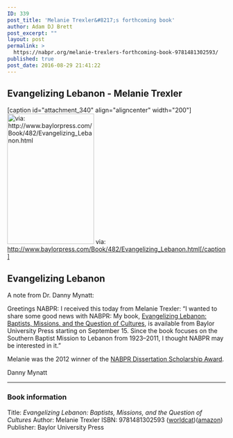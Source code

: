 ```yaml
---
ID: 339
post_title: 'Melanie Trexler&#8217;s forthcoming book'
author: Adam DJ Brett
post_excerpt: ""
layout: post
permalink: >
  https://nabpr.org/melanie-trexlers-forthcoming-book-9781481302593/
published: true
post_date: 2016-08-29 21:41:22
---
```

<h2>Evangelizing Lebanon - Melanie Trexler</h2>

<!--more-->

[caption id="attachment_340" align="aligncenter" width="200"]<a href="http://www.baylorpress.com/Book/482/Evangelizing_Lebanon.html"><img class="size-medium wp-image-340" src="http://nabpr.org/wp-content/uploads/2016/08/trexler-evangelizing-lebanon-baylor-press-200x300.jpeg" alt="via: http://www.baylorpress.com/Book/482/Evangelizing_Lebanon.html" width="200" height="300" /></a> via: http://www.baylorpress.com/Book/482/Evangelizing_Lebanon.html[/caption]

<h2>Evangelizing Lebanon</h2>

<!--more-->

A note from Dr. Danny Mynatt:

Greetings NABPR:
I received this today from Melanie Trexler:
“I wanted to share some good news with NABPR: My book, <a href="http://www.baylorpress.com/Book/482/Evangelizing_Lebanon.html">Evangelizing Lebanon: Baptists, Missions, and the Question of Cultures</a>, is available from Baylor University Press starting on September 15. Since the book focuses on the Southern Baptist Mission to Lebanon from 1923–2011, I thought NABPR may be interested in it.”

Melanie was the 2012 winner of the <a href="http://nabpr.org/disssertation/">NABPR Dissertation Scholarship Award</a>.

Danny Mynatt

<hr />

<h3>Book information</h3>

Title: <em>Evangelizing Lebanon: Baptists, Missions, and the Question of Cultures</em>
Author: Melanie Trexler
ISBN: 9781481302593 (<a href="http://www.worldcat.org/title/evangelizing-lebanon-baptists-missions-and-the-question-of-cultures/oclc/937368061&amp;referer=brief_results">worldcat</a>)(<a href="https://www.amazon.com/Evangelizing-Lebanon-Baptists-Missions-Question/dp/1481302590/ref=sr_1_1?ie=UTF8&amp;qid=1472506700&amp;sr=8-1&amp;keywords=9781481302593">amazon</a>)
Publisher: Baylor University Press